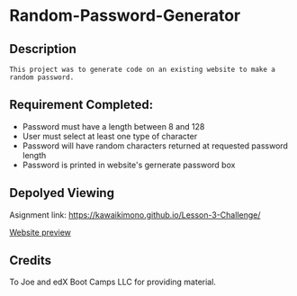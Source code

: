 # Random-Password-Generator

## Description
```
This project was to generate code on an existing website to make a random password.
```

## Requirement Completed:
- Password must have a length between 8 and 128
- User must select at least one type of character
- Password will have random characters returned at requested password length
- Password is printed in website's gernerate password box


## Depolyed Viewing

Asignment link: https://kawaikimono.github.io/Lesson-3-Challenge/

[Website preview](./Preview.png)


## Credits
 To Joe and edX Boot Camps LLC for providing material.
